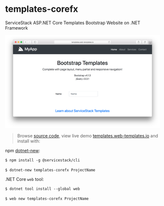 # templates-corefx

ServiceStack ASP.NET Core Templates Bootstrap Website on .NET Framework

[![](https://raw.githubusercontent.com/ServiceStack/Assets/master/csharp-templates/templates.png)](http://templates.web-templates.io/)

> Browse [source code](https://github.com/NetFrameworkCoreTemplates/templates-corefx), view live demo [templates.web-templates.io](http://templates.web-templates.io) and install with:

npm [dotnet-new](http://docs.servicestack.net/dotnet-new):

    $ npm install -g @servicestack/cli

    $ dotnet-new templates-corefx ProjectName

.NET Core `web` tool:

    $ dotnet tool install --global web

    $ web new templates-corefx ProjectName